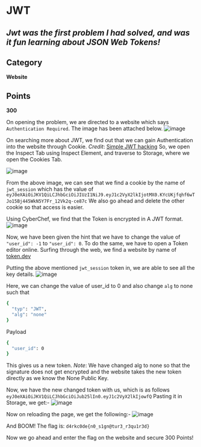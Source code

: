 # JWT 
## *Jwt was the first problem I had solved, and was it fun learning about JSON Web Tokens!*
## Category
**Website**
## Points
**300**

On opening the problem, we are directed to a website which says `Authentication Required`. The image has been attached below.
![image](https://github.com/Sak-drago/Writeup/assets/116898248/50a03a53-d668-433d-a9be-4cea3495ab2b)

On searching more about JWT, we find out that we can gain Authentication into the website through Cookie.
*Credit*: [Simple JWT hacking](https://medium.com/iqube-kct/simple-jwt-hacking-73870a976750)
So, we open the Inspect Tab using Inspect Element, and traverse to Storage, where we open the Cookies Tab.

![image](https://github.com/Sak-drago/Writeup/assets/116898248/d575a4d6-d60f-497a-8fa7-90438bf4c239)

From the above image, we can see that we find a cookie by the name of `jwt_session` which has the value of `eyJ0eXAiOiJKV1QiLCJhbGciOiJIUzI1NiJ9.eyJ1c2VyX2lkIjotMX0.KYcUKjfqhf6wTJo15Bj445WkN5Y7Fr_12Vk2q-ce87c`
We also go ahead and delete the other cookie so that access is easier.

Using CyberChef, we find that the Token is encrypted in A JWT format.
![image](https://github.com/Sak-drago/Writeup/assets/116898248/9f6af665-5636-42f7-b7b0-3d3d6fe9ffb1)

Now, we have been given the hint that we have to change the value of `"user_id": -1` to `"user_id": 0`.
To do the same, we have to open a Token editor online. Surfing through the web, we find a website by name of [token.dev](https://token.dev/)

Putting the above mentioned `jwt_session` token in, we are able to see all the key details.
![image](https://github.com/Sak-drago/Writeup/assets/116898248/14c820bd-e2fb-4af1-875f-bfd9956111a6)

Here, we can change the value of user_id to 0 and also change `alg` to none such that
```sh
{
  "typ": "JWT",
  "alg": "none"
}
```
Payload
```sh
{
  "user_id": 0
}
```
This gives us a new token.
*Note*: We have changed alg to none so that the signature does not get encrypted and the website takes the new token directly as we know the None Public Key.

Now, we have the new changed token with us, which is as follows `eyJ0eXAiOiJKV1QiLCJhbGciOiJub25lIn0.eyJ1c2VyX2lkIjowfQ`
Pasting it in Storage, we get:-
![image](https://github.com/Sak-drago/Writeup/assets/116898248/dd0c5a71-2c6f-4b67-bf56-224892d58e82)

Now on reloading the page, we get the following:-
![image](https://github.com/Sak-drago/Writeup/assets/116898248/faa1829f-6c5d-4cf9-a6e0-bdd982e75835)

And BOOM! The flag is: `d4rkc0de{n0_s1gn@tur3_r3qu1r3d}`

Now we go ahead and enter the flag on the website and secure 300 Points!
